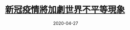 ---
layout: post
title: <a href='https://www.master-insight.com/%e6%96%b0%e5%86%a0%e7%96%ab%e6%83%85%e5%b0%87%e5%8a%a0%e5%8a%87%e4%b8%96%e7%95%8c%e4%b8%8d%e5%b9%b3%e7%ad%89%e7%8f%be%e8%b1%a1/' target="_blank">新冠疫情將加劇世界不平等現象</a> 
date:  2020-04-27 
description: 新冠病毒的蔓延給小型企業造成極大負面影響。正如我們在西班牙流感和9月11日襲擊事件中看到的，從這場瘟疫中倖存下來的企業面臨的競爭會顯著變少。
tags: 全球經濟
categories: chinese

---